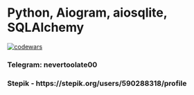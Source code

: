 <h1>Python, Aiogram, aiosqlite, SQLAlchemy</h1>

 
[![codewars](https://www.codewars.com/users/moond0wner/badges/large)](https://www.codewars.com/users/moond0wner)
<h3> Telegram: nevertoolate00 </h3>
<h3> Stepik - https://stepik.org/users/590288318/profile </h3>




<!---
moond0wner/moond0wner is a ✨ special ✨ repository because its `README.md` (this file) appears on your GitHub profile.
You can click the Preview link to take a look at your changes.
--->
